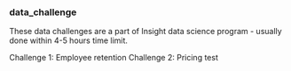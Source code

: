 ### data_challenge


These data challenges are a part of Insight data science program - usually done within 4-5 hours time limit.

Challenge 1: Employee retention
Challenge 2: Pricing test

